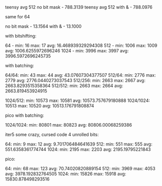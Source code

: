 teensy avg 512 no bit mask - 788.3139 teensy avg 512 with & - 788.0976

same for 64

no bit mask - 13.1564 with & - 13.1000

with bitshifting:

64 - min: 16 max: 17 avg: 16.468939329294308 512 - min: 1006 max: 1009 avg:
1006.6255972696246 1024 - min: 3996 max: 3997 avg: 3996.5972696245735

with batching:

64/64: min: 43 max: 44 avg: 43.07607304377507 512/64: min: 2776 max: 2779 avg:
2776.0440273037543 512/256: min: 2663 max: 2667 avg: 2663.8293515358364 512/512:
min: 2663 max: 2664 avg: 2663.819453924915

1024/512: min: 10573 max: 10581 avg: 10573.757679180888 1024/1024: 10513 max:
10520 avg: 10513.176791808874

pico with batching:

1024/1024: min: 80801 max: 80823 avg: 80806.00068259386

iter5 some crazy, cursed code 4 unrolled bits:

64: min: 9 max: 12 avg: 9.701706484641639 512: min: 551 max: 555 avg:
551.6358361774744 1024: min: 2195 max: 2203 avg: 2195.19795221843

pico:

64: min: 68 max: 123 avg: 70.74020820889154 512: min: 3969 max: 4053 avg:
3978.192832764505 1024: min: 15826 max: 15918 avg: 15830.878498293516
